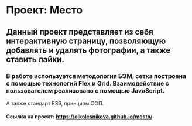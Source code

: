 # Проект: Место

## Данный проект представляет из себя интерактивную страницу, позволяющую добавлять и удалять фотографии, а также ставить лайки.

### В работе используется методология БЭМ, сетка построена с помощью технологий Flex и Grid. Взаимодействие с пользователем реализовано с помощью JavaScript.
А также стандарт ES6, принципы ООП.

#### Ссылка на проект: https://olkolesnikova.github.io/mesto/
